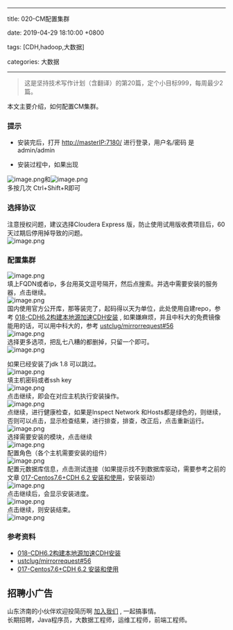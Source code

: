 
---

title: 020-CM配置集群

date: 2019-04-29 18:10:00 +0800

tags: [CDH,hadoop,大数据]

categories: 大数据

---
> 这是坚持技术写作计划（含翻译）的第20篇，定个小目标999，每周最少2篇。


本文主要介绍，如何配置CM集群。

<!-- more -->

<a name="GgGW9"></a>
### 提示

- 安装完后，打开 [http://masterIP:7180/](http://masterip:7180/) 进行登录，用户名/密码 是 admin/admin

- 安装过程中，如果出现

![image.png](https://cdn.nlark.com/yuque/0/2019/png/226273/1557474684611-ff6a7f1c-4d35-4041-b8c7-67748cafcb4e.png#align=left&display=inline&height=845&name=image.png&originHeight=845&originWidth=1456&size=26862&status=done&width=1456)和![image.png](https://cdn.nlark.com/yuque/0/2019/png/226273/1558168684154-4141c4e8-4592-40a3-8c07-11ec9d3e8ed9.png#align=left&display=inline&height=612&name=image.png&originHeight=612&originWidth=897&size=25849&status=done&width=897)<br />多按几次 Ctrl+Shift+R即可

<a name="RQBFy"></a>
### 选择协议
注意授权问题，建议选择Cloudera Express 版，防止使用试用版收费项目后，60天过期后停用掉导致的问题。<br />![image.png](https://cdn.nlark.com/yuque/0/2019/png/226273/1557473083139-d59ce28b-5999-429d-9d51-db825bf714b7.png#align=left&display=inline&height=928&name=image.png&originHeight=928&originWidth=1764&size=122298&status=done&width=1764)
<a name="Ei3Z4"></a>
### 配置集群
![image.png](https://cdn.nlark.com/yuque/0/2019/png/226273/1557473101214-998d7c3b-e202-4fe7-800f-b08da5dea3f1.png#align=left&display=inline&height=900&name=image.png&originHeight=900&originWidth=1434&size=69964&status=done&width=1434)<br />填上FQDN或者ip，多台用英文逗号隔开，然后点搜索。并选中需要安装的服务器，点击继续。<br />![image.png](https://cdn.nlark.com/yuque/0/2019/png/226273/1557473272389-edb6fff0-2c54-4ffd-9495-ce76f709c196.png#align=left&display=inline&height=915&name=image.png&originHeight=915&originWidth=1450&size=109471&status=done&width=1450)<br />国内使用官方公开库，那等装完了，起码得以天为单位，此处使用自建repo，参考 [018-CDH6.2构建本地源加速CDH安装](https://juejin.im/post/5cc57a01f265da036c57929b) , 如果嫌麻烦，并且中科大的免费镜像能用的话，可以用中科大的，参考 [ustclug/mirrorrequest#56](https://github.com/ustclug/mirrorrequest/issues/56)<br />![image.png](https://cdn.nlark.com/yuque/0/2019/png/226273/1557473386274-c92e6d15-465f-46ed-9989-d1e2aede4972.png#align=left&display=inline&height=886&name=image.png&originHeight=886&originWidth=1446&size=164237&status=done&width=1446)<br />选择更多选项，把乱七八糟的都删掉，只留一个即可。<br />![image.png](https://cdn.nlark.com/yuque/0/2019/png/226273/1557473404683-1cdb865e-3ee0-4f07-bc3c-97138f76869d.png#align=left&display=inline&height=461&name=image.png&originHeight=461&originWidth=1701&size=46026&status=done&width=1701)

如果已经安装了jdk 1.8 可以跳过。<br />![image.png](https://cdn.nlark.com/yuque/0/2019/png/226273/1557473446912-ef5d1472-ec49-4cc3-a4b5-ab803b54aa20.png#align=left&display=inline&height=908&name=image.png&originHeight=908&originWidth=1444&size=288573&status=done&width=1444)<br />填主机密码或者ssh key<br />![image.png](https://cdn.nlark.com/yuque/0/2019/png/226273/1557473472053-b318c2b8-6611-456b-9962-85e0fbcf2c17.png#align=left&display=inline&height=899&name=image.png&originHeight=899&originWidth=1421&size=101355&status=done&width=1421)<br />点击继续，即会在对应主机执行安装操作。<br />![image.png](https://cdn.nlark.com/yuque/0/2019/png/226273/1557473917009-483cee28-4940-4aab-be3a-d2ec921d2eeb.png#align=left&display=inline&height=889&name=image.png&originHeight=889&originWidth=1207&size=52000&status=done&width=1207)<br />点继续，进行健康检查，如果是Inspect Network 和Hosts都是绿色的，则继续，否则可以点击，显示检查结果，进行排查，排查，改正后，点击重新运行。<br />![image.png](https://cdn.nlark.com/yuque/0/2019/png/226273/1557474626008-4d55b976-68d8-4af0-b02e-c9f8644ce89c.png#align=left&display=inline&height=914&name=image.png&originHeight=914&originWidth=1451&size=106906&status=done&width=1451)<br />选择需要安装的模块，点击继续<br />![image.png](https://cdn.nlark.com/yuque/0/2019/png/226273/1557474843163-6ad18e46-c3f1-4daa-8810-68d956649901.png#align=left&display=inline&height=840&name=image.png&originHeight=840&originWidth=1431&size=141716&status=done&width=1431)<br />配置角色（各个主机需要安装的组件）<br />![image.png](https://cdn.nlark.com/yuque/0/2019/png/226273/1557474977110-d9ba7095-a8eb-4c9d-b273-9750fb0596da.png#align=left&display=inline&height=397&name=image.png&originHeight=397&originWidth=1701&size=41273&status=done&width=1701)<br />配置元数据库信息，点击测试连接（如果提示找不到数据库驱动，需要参考之前的文章 [017-Centos7.6+CDH 6.2 安装和使用](https://juejin.im/post/5cd4c949f265da03a158463a)，安装驱动）<br />![image.png](https://cdn.nlark.com/yuque/0/2019/png/226273/1557475069567-67acf641-1d6a-4d7d-a3a6-45a7845eb337.png#align=left&display=inline&height=805&name=image.png&originHeight=805&originWidth=1443&size=138020&status=done&width=1443)<br />点击继续后，会显示安装进度。<br />![image.png](https://cdn.nlark.com/yuque/0/2019/png/226273/1557475628886-18547c11-a4b2-4f26-9132-29ad74f282aa.png#align=left&display=inline&height=906&name=image.png&originHeight=906&originWidth=1440&size=139785&status=done&width=1440)<br />点击继续，则安装结束。<br />![image.png](https://cdn.nlark.com/yuque/0/2019/png/226273/1557475636171-04c27f36-723a-4eff-b461-f9407e2faef4.png#align=left&display=inline&height=322&name=image.png&originHeight=322&originWidth=1213&size=12755&status=done&width=1213)

<a name="FeVsY"></a>
### 参考资料

- [018-CDH6.2构建本地源加速CDH安装](https://juejin.im/post/5cc57a01f265da036c57929b)
- [ustclug/mirrorrequest#56](https://github.com/ustclug/mirrorrequest/issues/56)
- [017-Centos7.6+CDH 6.2 安装和使用](https://juejin.im/post/5cd4c949f265da03a158463a)

<a name="fb674066"></a>
## 招聘小广告

山东济南的小伙伴欢迎投简历啊 [加入我们](https://www.shunnengnet.com/index.php/Home/Contact/join.html) , 一起搞事情。<br />长期招聘，Java程序员，大数据工程师，运维工程师，前端工程师。

